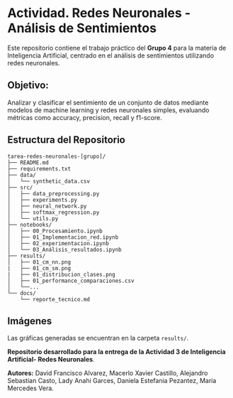 # Actividad. Redes Neuronales - Análisis de Sentimientos

Este repositorio contiene el trabajo práctico del **Grupo 4** para la materia de Inteligencia Artificial, 
centrado en el análisis de sentimientos utilizando redes neuronales.

## Objetivo: 
Analizar y clasificar el sentimiento de un conjunto de datos mediante modelos de machine learning y redes neuronales simples, evaluando métricas como accuracy, precision, recall y f1-score.

##  Estructura del Repositorio

```
tarea-redes-neuronales-[grupo]/
├── README.md
├── requirements.txt
├── data/
│   └── synthetic_data.csv
├── src/
│   ├── data_preprocessing.py
│   ├── experiments.py
│   ├── neural_network.py
│   ├── softmax_regression.py
│   └── utils.py
├── notebooks/
│   ├── 00_Procesamiento.ipynb
│   ├── 01_Implementacion_red.ipynb
│   ├── 02_experimentacion.ipynb
│   └── 03_Análisis_resultados.ipynb
├── results/
│   ├── 01_cm_nn.png
|   ├── 01_cm_sm.png
|   ├── 01_distribucion_clases.png
│   ├── 01_performance_comparaciones.csv
│   └──...
└── docs/
    └── reporte_tecnico.md

```

## Imágenes

Las gráficas generadas se encuentran en la carpeta `results/`.


**Repositorio desarrollado para la entrega de la Actividad 3 de Inteligencia Artificial- Redes Neuronales**.


**Autores:** David Francisco Alvarez,  Macerlo Xavier Castillo, Alejandro Sebastian Casto, Lady Anahi Garces,
Daniela Estefania Pezantez, María Mercedes Vera.
